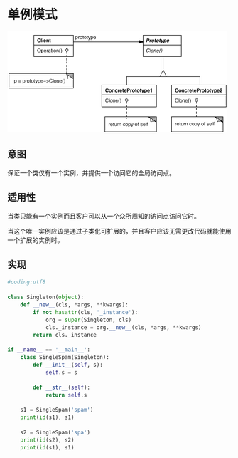 # 单例模式

![](./images/4.gif)

## 意图

保证一个类仅有一个实例，并提供一个访问它的全局访问点。

## 适用性

当类只能有一个实例而且客户可以从一个众所周知的访问点访问它时。

当这个唯一实例应该是通过子类化可扩展的，并且客户应该无需更改代码就能使用一个扩展的实例时。

## 实现

```python
#coding:utf8

class Singleton(object):
    def __new__(cls, *args, **kwargs):
        if not hasattr(cls, '_instance'):
            org = super(Singleton, cls)
            cls._instance = org.__new__(cls, *args, **kwargs)
        return cls._instance

if __name__ == '__main__':
    class SingleSpam(Singleton):
        def __init__(self, s):
            self.s = s

        def __str__(self):
            return self.s

    s1 = SingleSpam('spam')
    print(id(s1), s1)

    s2 = SingleSpam('spa')
    print(id(s2), s2)
    print(id(s1), s1)
```



